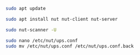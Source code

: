 ```bash
sudo apt update
```

```bash
sudo apt install nut nut-client nut-server
```

```bash
sudo nut-scanner -U
```

```bash
sudo nano /etc/nut/ups.conf
sudo mv /etc/nut/ups.conf /etc/nut/ups.conf.back
```